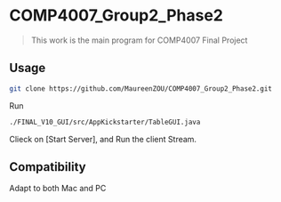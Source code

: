 # COMP4007_Group2_Phase2
> This work is the main program for COMP4007 Final Project

## Usage

```sh
git clone https://github.com/MaureenZOU/COMP4007_Group2_Phase2.git
```

Run
```sh
./FINAL_V10_GUI/src/AppKickstarter/TableGUI.java
```

Clieck on [Start Server], and Run the client Stream.

## Compatibility
Adapt to both Mac and PC

